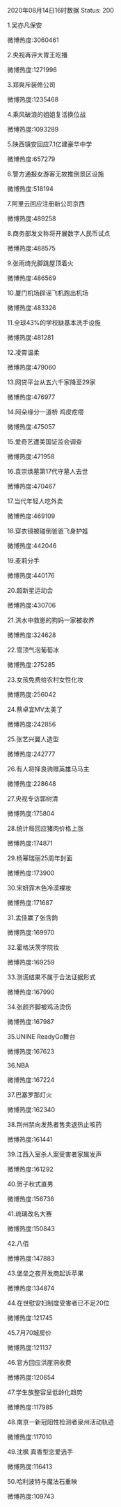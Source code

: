 2020年08月14日16时数据
Status: 200

1.吴亦凡保安

微博热度:3060461

2.央视再评大胃王吃播

微博热度:1271996

3.郑爽斥装修公司

微博热度:1235468

4.乘风破浪的姐姐复活换位战

微博热度:1093289

5.陕西镇安回应7.1亿建豪华中学

微博热度:657279

6.警方通报女游客无故推倒景区设施

微博热度:518194

7.阿里云回应注册新公司京西

微博热度:489258

8.商务部发文称将开展数字人民币试点

微博热度:488575

9.张雨绮光脚跳屋顶着火

微博热度:486569

10.厦门机场辟谣飞机跑出机场

微博热度:483326

11.全球43%的学校缺基本洗手设施

微博热度:481281

12.凌霄温柔

微博热度:479060

13.网贷平台从五六千家降至29家

微博热度:476977

14.阿朵缘分一道桥 鸡皮疙瘩

微博热度:475057

15.爱奇艺遭美国证监会调查

微博热度:471958

16.袁崇焕墓第17代守墓人去世

微博热度:470467

17.当代年轻人吃外卖

微博热度:469109

18.穿衣镜被碰倒爸爸飞身护娃

微博热度:442046

19.麦莉分手

微博热度:440176

20.超新星运动会

微博热度:430706

21.洪水中救崽的狗妈一家被收养

微博热度:324628

22.雪顶气泡葡萄冰

微博热度:275285

23.女孩免费给农村女性化妆

微博热度:256042

24.蔡卓宜MV太美了

微博热度:242856

25.张艺兴翼人造型

微博热度:242777

26.有人将择良驹赠英雄马马主

微博热度:228648

27.央视专访郭树清

微博热度:175804

28.统计局回应猪肉价格上涨

微博热度:174871

29.杨幂瑞丽25周年封面

微博热度:173900

30.宋妍霏木色冷漠裸妆

微博热度:171687

31.孟佳赢了张含韵

微博热度:169970

32.霍格沃茨学院妆

微博热度:169259

33.测谎结果不属于合法证据形式

微博热度:167990

34.张颜齐脚被鸡汤烫伤

微博热度:167987

35.UNINE ReadyGo舞台

微博热度:167623

36.NBA

微博热度:167224

37.巴塞罗那灯火

微博热度:162340

38.荆州禁向发热者售卖退热止咳药

微博热度:161441

39.江西入室杀人案受害者家属发声

微博热度:161292

40.贺子秋式直男

微博热度:156736

41.琉璃改名大赛

微博热度:150843

42.八佰

微博热度:147883

43.堡垒之夜开发商起诉苹果

微博热度:134874

44.在世慰安妇制度受害者已不足20位

微博热度:121745

45.7月70城房价

微博热度:121137

46.官方回应洪崖洞收费

微博热度:120654

47.学生族整容呈低龄化趋势

微博热度:117985

48.南京一新冠阳性检测者泉州活动轨迹

微博热度:117010

49.沈枫 真香型恋爱选手

微博热度:116413

50.哈利波特与魔法石重映

微博热度:109743

